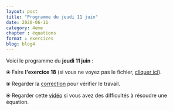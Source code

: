 ```yaml
---
layout: post
title: "Programme du jeudi 11 juin"
date: 2020-06-11
category: 4eme
chapter : équations
format : exercices
blog: blog4
---
```


Voici le programme du <b>jeudi 11 juin</b> :

⦿ Faire <b>l'exercice 18</b> (si vous ne voyez pas le fichier, <a href="/exercices/4eme/4eme_exercices_jeudi_11_juin_2020.pdf">cliquer ici</a>). 

<object data="/exercices/4eme/4eme_exercices_jeudi_11_juin_2020.pdf" width="100%" height="500" type='application/pdf'></object>

⦿ Regarder la <a class="correction" href="/exercices/4eme/4eme_exercices_jeudi_11_juin_2020_corrections.pdf">correction</a> pour vérifier le travail.

⦿ Regarder cette <a class="video" href="https://youtu.be/uV_EmbYu9_E">vidéo</a> si vous avez des difficultés à résoudre une équation.
